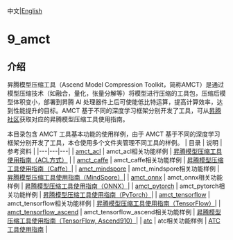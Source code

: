 中文|[English](README.md)

# 9_amct

## 介绍

昇腾模型压缩工具（Ascend Model Compression Toolkit，简称AMCT）是通过模型压缩技术（如融合，量化，张量分解等）将模型进行压缩的工具包，压缩后模型体积变小，部署到昇腾 AI 处理器件上后可使能低比特运算，提高计算效率，达到性能提升的目标。AMCT 基于不同的深度学习框架分别开发了工具，可从[昇腾社区](https://www.hiascend.com/document)获取对应的昇腾模型压缩工具使用指南。

本目录包含 AMCT 工具基本功能的使用样例，由于 AMCT 基于不同的深度学习框架分别开发了工具，本仓使用多个文件夹管理不同工具的样例。
| 目录  | 说明  | 参考资料 |
|---|---|---|
| [amct_acl](./amct_acl/README_CN.md)  | amct_acl相关功能样例 |  [昇腾模型压缩工具使用指南（ACL方式）](https://www.hiascend.com/document) |
| [amct_caffe](./amct_caffe/README_CN.md)  | amct_caffe相关功能样例  | [昇腾模型压缩工具使用指南（Caffe）](https://www.hiascend.com/document)|
| [amct_mindspore](./amct_mindspore/README_CN.md)  | amct_mindspore相关功能样例  | [昇腾模型压缩工具使用指南（MindSpore）](https://www.hiascend.com/document)|
| [amct_onnx](./amct_onnx/README_CN.md)  | amct_onnx相关功能样例  | [昇腾模型压缩工具使用指南（ONNX）](https://www.hiascend.com/document)| 
| [amct_pytorch](./amct_pytorch/README_CN.md)  | amct_pytorch相关功能样例  | [昇腾模型压缩工具使用指南（PyTorch）](https://www.hiascend.com/document)| 
| [amct_tensorflow](./amct_tensorflow/README_CN.md)  | amct_tensorflow相关功能样例  | [昇腾模型压缩工具使用指南（TensorFlow）](https://www.hiascend.com/document)|
| [amct_tensorflow_ascend](./amct_tensorflow_ascend/README_CN.md)  | amct_tensorflow_ascend相关功能样例  | [昇腾模型压缩工具使用指南（TensorFlow, Ascend910）](https://www.hiascend.com/document)|
| [atc](./atc/README_CN.md)  | atc相关功能样例 |  [ATC工具使用指南](https://www.hiascend.com/document) |
